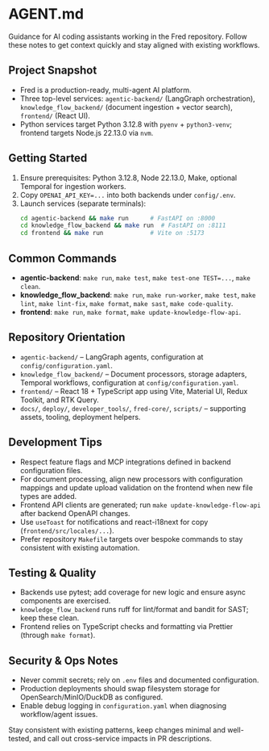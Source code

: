 # AGENT.md

Guidance for AI coding assistants working in the Fred repository. Follow these notes to get context quickly and stay aligned with existing workflows.

## Project Snapshot
- Fred is a production-ready, multi-agent AI platform.
- Three top-level services: `agentic-backend/` (LangGraph orchestration), `knowledge_flow_backend/` (document ingestion + vector search), `frontend/` (React UI).
- Python services target Python 3.12.8 with `pyenv` + `python3-venv`; frontend targets Node.js 22.13.0 via `nvm`.

## Getting Started
1. Ensure prerequisites: Python 3.12.8, Node 22.13.0, Make, optional Temporal for ingestion workers.
2. Copy `OPENAI_API_KEY=...` into both backends under `config/.env`.
3. Launch services (separate terminals):
   ```bash
   cd agentic-backend && make run      # FastAPI on :8000
   cd knowledge_flow_backend && make run  # FastAPI on :8111
   cd frontend && make run             # Vite on :5173
   ```

## Common Commands
- **agentic-backend**: `make run`, `make test`, `make test-one TEST=...`, `make clean`.
- **knowledge_flow_backend**: `make run`, `make run-worker`, `make test`, `make lint`, `make lint-fix`, `make format`, `make sast`, `make code-quality`.
- **frontend**: `make run`, `make format`, `make update-knowledge-flow-api`.

## Repository Orientation
- `agentic-backend/` – LangGraph agents, configuration at `config/configuration.yaml`.
- `knowledge_flow_backend/` – Document processors, storage adapters, Temporal workflows, configuration at `config/configuration.yaml`.
- `frontend/` – React 18 + TypeScript app using Vite, Material UI, Redux Toolkit, and RTK Query.
- `docs/`, `deploy/`, `developer_tools/`, `fred-core/`, `scripts/` – supporting assets, tooling, deployment helpers.

## Development Tips
- Respect feature flags and MCP integrations defined in backend configuration files.
- For document processing, align new processors with configuration mappings and update upload validation on the frontend when new file types are added.
- Frontend API clients are generated; run `make update-knowledge-flow-api` after backend OpenAPI changes.
- Use `useToast` for notifications and react-i18next for copy (`frontend/src/locales/...`).
- Prefer repository `Makefile` targets over bespoke commands to stay consistent with existing automation.

## Testing & Quality
- Backends use pytest; add coverage for new logic and ensure async components are exercised.
- `knowledge_flow_backend` runs ruff for lint/format and bandit for SAST; keep these clean.
- Frontend relies on TypeScript checks and formatting via Prettier (through `make format`).

## Security & Ops Notes
- Never commit secrets; rely on `.env` files and documented configuration.
- Production deployments should swap filesystem storage for OpenSearch/MinIO/DuckDB as configured.
- Enable debug logging in `configuration.yaml` when diagnosing workflow/agent issues.

Stay consistent with existing patterns, keep changes minimal and well-tested, and call out cross-service impacts in PR descriptions.
